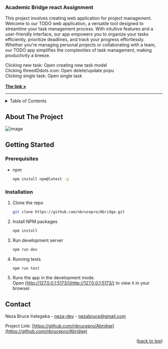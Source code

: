 <!-- PROJECT LOGO -->
<br />
<div align="start">

  <h3 align="start">Academic Bridge react Assignment</h3>

  <p align="start">
  This project involves creating web application for project management. Welcome to our TODO web application, a versatile tool designed to streamline your task management process. With intuitive features and a user-friendly interface, our app empowers you to organize your tasks efficiently, prioritize deadlines, and track your progress effortlessly. Whether you're managing personal projects or collaborating with a team, our TODO app simplifies the complexities of task management, making productivity a breeze. 
    <br />    
  </p>
  <p align="start">
  Clicking new task: Open creating new task model
    <br /> 
  Clicking threedDdots icon: Open delete/update popu
    <br />
  Clicking single task: Open single task
    <br /> 
    <br />
  <a href="https://abridge-ecru.vercel.app/"><strong>The link »</strong></a>
  </p>
  <hr/>
</div>



<!-- TABLE OF CONTENTS -->
<details>
  <summary>Table of Contents</summary>
  <ol>
    <li>
      <a href="#getting-started">Getting Started</a>
      <ul>
        <li><a href="#prerequisites">Prerequisites</a></li>
        <li><a href="#installation">Installation</a></li>
      </ul>
    </li>
    <li><a href="#contact">Contact</a></li>
  </ol>
</details>



<!-- ABOUT THE PROJECT -->
## About The Project
![image](https://github.com/nbrucepro/Abridge/assets/75426019/9332af0a-7801-4229-b64a-6d39a1449da5)

<!-- GETTING STARTED -->
## Getting Started

### Prerequisites
* npm
  ```sh
  npm install npm@latest -g
  ```

### Installation

1. Clone the repo
   ```sh
   git clone https://github.com/nbrucepro/Abridge.git
   ```
2. Install NPM packages
   ```sh
   npm install
   ```
3. Run development server
   ```sh
   npm run dev
   ```
4. Running tests
   ```sh
   npm run test
   ```
5. Runs the app in the development mode.\
Open [http://127.0.0.1:5173/](http://127.0.0.1:5173/) to view it in your browser.   

<!-- CONTACT -->
## Contact

Neza Bruce Irategeka - [neza-dev](linkedin.com/in/neza-dev/) - nezabruce@gmail.com

Project Link: [https://github.com/nbrucepro/Abridge](https://github.com/nbrucepro/Abridge)

<p align="right">(<a href="#readme-top">back to top</a>)</p>
